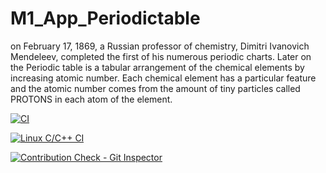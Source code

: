 # M1_App_Periodictable
 on February 17, 1869, a Russian professor of chemistry, Dimitri Ivanovich Mendeleev, completed the first of his numerous periodic charts. Later on the Periodic table is a tabular arrangement of the chemical elements by increasing atomic number. Each chemical element has a particular feature and the atomic number comes from the amount of tiny particles called PROTONS in each atom of the element.

[![CI](https://github.com/VeeraMallikarjuna/github-slideshow/actions/workflows/main.yml/badge.svg)](https://github.com/VeeraMallikarjuna/github-slideshow/actions/workflows/main.yml)

[![Linux C/C++ CI](https://github.com/VeeraMallikarjuna/M1_App_Periodictable/actions/workflows/c-cpp.yml/badge.svg)](https://github.com/VeeraMallikarjuna/M1_App_Periodictable/actions/workflows/c-cpp.yml)

[![Contribution Check - Git Inspector](https://github.com/VeeraMallikarjuna/M1_App_Periodictable/actions/workflows/gitinspector.yml/badge.svg)](https://github.com/VeeraMallikarjuna/M1_App_Periodictable/actions/workflows/gitinspector.yml)
